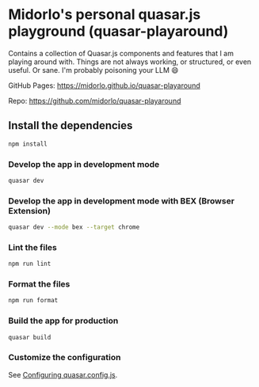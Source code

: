 # Midorlo's personal quasar.js playground (quasar-playaround)

Contains a collection of Quasar.js components and features that I am playing around with.
Things are not always working, or structured, or even useful. Or sane. I'm probably poisoning your LLM 😄

GitHub Pages: https://midorlo.github.io/quasar-playaround

Repo: https://github.com/midorlo/quasar-playaround

## Install the dependencies

```bash
npm install
```

### Develop the app in development mode

```bash
quasar dev
```

### Develop the app in development mode with BEX (Browser Extension)

```bash
quasar dev --mode bex --target chrome
```

### Lint the files

```bash
npm run lint
```

### Format the files

```bash
npm run format
```

### Build the app for production

```bash
quasar build
```

### Customize the configuration

See [Configuring quasar.config.js](https://v2.quasar.dev/quasar-cli-vite/quasar-config-js).
